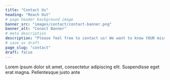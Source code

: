 ```yaml
---
title: "Contact Us"
heading: "Reach Out"
# page header background image
banner_src: "images/contact/contact-banner.png"
banner_alt: "Conact Banner"
# meta description
description: "Please feel free to contact us! We want to know YOUR mission."
# save as draft
page_slug: "contact"
draft: false
---
```


Lorem ipsum dolor sit amet, consectetur adipiscing elit. Suspendisse eget erat magna. Pellentesque justo ante